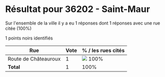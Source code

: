 # Résultat pour 36202 - Saint-Maur

Sur l'ensemble de la ville il y a eu 1 réponses dont 1 réponses avec une rue citée (100%)

1 points noirs identifiés

| Rue | Vote | % / les rues cités|
|-----|------|-------------------|
| Route de Châteauroux | 1 | <img src="../../img/bar_100.gif" />&nbsp;100%|
| **Total** | 1 | 100%|
